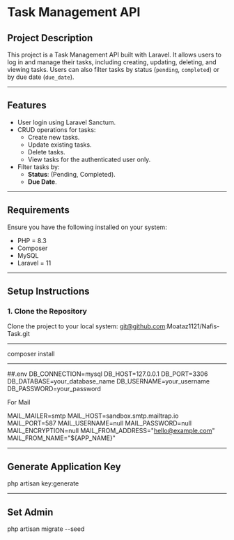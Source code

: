 # Task Management API

## Project Description
This project is a Task Management API built with Laravel. It allows users to log in and manage their tasks, including creating, updating, deleting, and viewing tasks. Users can also filter tasks by status (`pending`, `completed`) or by due date (`due_date`).

---

## Features
- User login using Laravel Sanctum.
- CRUD operations for tasks:
  - Create new tasks.
  - Update existing tasks.
  - Delete tasks.
  - View tasks for the authenticated user only.
- Filter tasks by:
  - **Status**: (Pending, Completed).
  - **Due Date**.

---

## Requirements
Ensure you have the following installed on your system:
- PHP = 8.3
- Composer
- MySQL
- Laravel = 11

---

## Setup Instructions

### 1. Clone the Repository
Clone the project to your local system:
git@github.com:Moataz1121/Nafis-Task.git


---
composer install

---
##.env
DB_CONNECTION=mysql
DB_HOST=127.0.0.1
DB_PORT=3306
DB_DATABASE=your_database_name
DB_USERNAME=your_username
DB_PASSWORD=your_password


For Mail 

MAIL_MAILER=smtp
MAIL_HOST=sandbox.smtp.mailtrap.io
MAIL_PORT=587
MAIL_USERNAME=null
MAIL_PASSWORD=null
MAIL_ENCRYPTION=null
MAIL_FROM_ADDRESS="hello@example.com"
MAIL_FROM_NAME="${APP_NAME}"

--- 
## Generate Application Key
php artisan key:generate

--- 
## Set Admin 
php artisan migrate --seed



